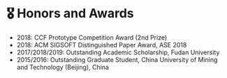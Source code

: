 # 🎖 Honors and Awards
- 2018: CCF Prototype Competition Award (2nd Prize)
- 2018: ACM SIGSOFT Distinguished Paper Award, ASE 2018
- 2017/2018/2019: Outstanding Academic Scholarship, Fudan University
- 2015/2016: Outstanding Graduate Student, China University of Mining and Technology (Beijing), China